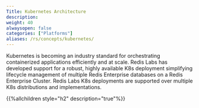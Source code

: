 ```yaml
---
Title: Kubernetes Architecture
description: 
weight: 40
alwaysopen: false
categories: ["Platforms"]
aliases: /rs/concepts/kubernetes/
---
```

Kubernetes is becoming an industry standard for orchestrating containerized applications efficiently and at scale. Redis Labs has developed support for a robust, highly available K8s deployment simplifying lifecycle management of multiple Redis Enterprise databases on a Redis Enterprise Cluster. Redis Labs K8s deployments are supported over multiple K8s distributions and implementations.

{{%allchildren style="h2" description="true"%}}
